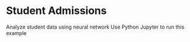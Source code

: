 # Student Admissions
Analyze student data using neural network
Use Python Jupyter to run this example
